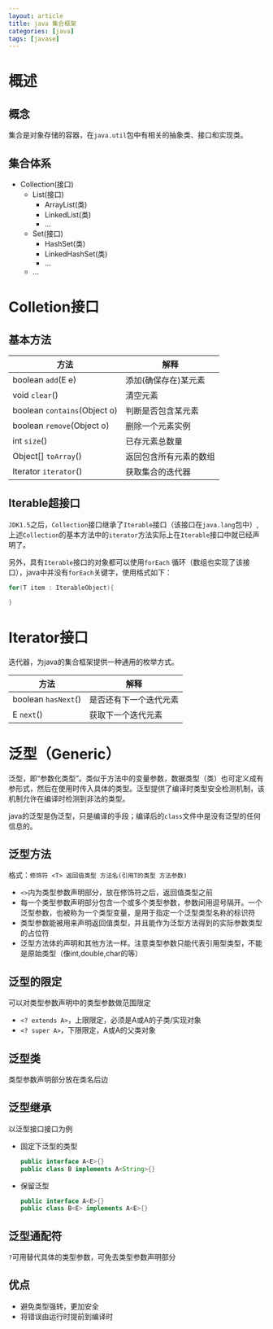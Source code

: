```yaml
---
layout: article
title: java 集合框架
categories: [java]
tags: [javase]
---
```


# 概述

## 概念
集合是对象存储的容器，在`java.util`包中有相关的抽象类、接口和实现类。

## 集合体系
- Collection(接口)
    * List(接口)
        - ArrayList(类)
        - LinkedList(类)
        - ...
    * Set(接口)
        - HashSet(类)
        - LinkedHashSet(类)
        - ...
    * ...

# Colletion接口

## 基本方法

|方法|解释|
|-|-|
|boolean `add`(E e) |添加(确保存在)某元素 |
|void `clear`()|清空元素 |
|boolean `contains`(Object o) |判断是否包含某元素 |
|boolean `remove`(Object o) |删除一个元素实例 |
|int `size`() |已存元素总数量 |
|Object[] `toArray`() |返回包含所有元素的数组 |
|Iterator<E> `iterator`() |获取集合的迭代器 |

## Iterable超接口
`JDK1.5`之后，`Collection`接口继承了`Iterable`接口（该接口在`java.lang`包中）,上述`Collection`的基本方法中的`iterator`方法实际上在`Iterable`接口中就已经声明了。

另外，具有`Iterable`接口的对象都可以使用`forEach`
循环（数组也实现了该接口），java中并没有`forEach`关键字，使用格式如下：

```java
for(T item : IterableObject){

}
```

# Iterator接口
迭代器，为java的集合框架提供一种通用的枚举方式。

|方法|解释|
|-|-|
|boolean `hasNext`() |是否还有下一个迭代元素 |
|E `next`() |获取下一个迭代元素 |

# 泛型（Generic）
泛型，即“参数化类型”。类似于方法中的变量参数，数据类型（类）也可定义成有参形式，然后在使用时传入具体的类型。泛型提供了编译时类型安全检测机制，该机制允许在编译时检测到非法的类型。

java的泛型是伪泛型，只是编译的手段；编译后的`class`文件中是没有泛型的任何信息的。

## 泛型方法
格式：`修饰符 <T> 返回值类型 方法名(引用T的类型 方法参数)`

- `<>`内为类型参数声明部分，放在修饰符之后，返回值类型之前
- 每一个类型参数声明部分包含一个或多个类型参数，参数间用逗号隔开。一个泛型参数，也被称为一个类型变量，是用于指定一个泛型类型名称的标识符
- 类型参数能被用来声明返回值类型，并且能作为泛型方法得到的实际参数类型的占位符
- 泛型方法体的声明和其他方法一样。注意类型参数只能代表引用型类型，不能是原始类型（像int,double,char的等）

## 泛型的限定
可以对类型参数声明中的类型参数做范围限定
- `<? extends A>`，上限限定，必须是A或A的子类/实现对象
- `<? super A>`，下限限定，A或A的父类对象

## 泛型类
类型参数声明部分放在类名后边

## 泛型继承
以泛型接口接口为例

- 固定下泛型的类型
    ```java
    public interface A<E>{}
    public class B implements A<String>{}
    ```
- 保留泛型
    ```java
    public interface A<E>{}
    public class B<E> implements A<E>{}
    ```

## 泛型通配符
`?`可用替代具体的类型参数，可免去类型参数声明部分

## 优点
- 避免类型强转，更加安全
- 将错误由运行时提前到编译时

